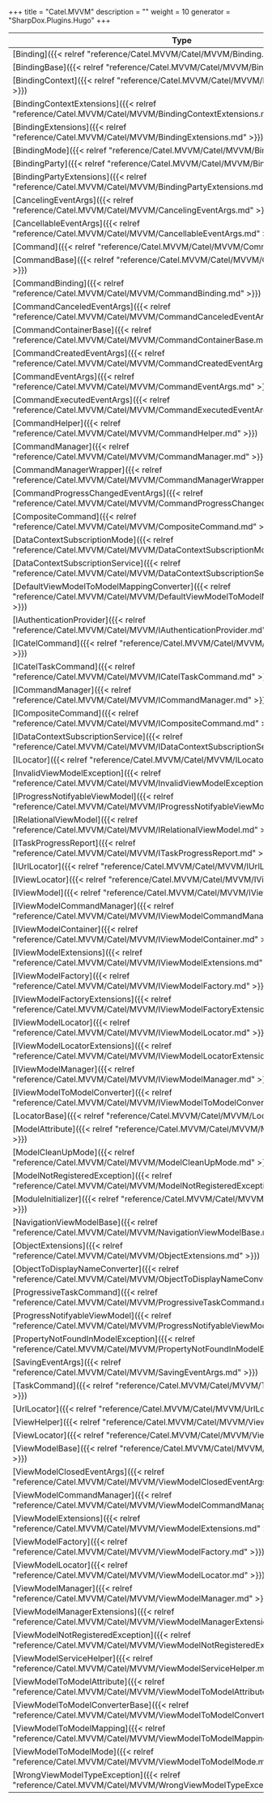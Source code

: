 

+++
title = "Catel.MVVM" 
description = ""
weight = 10
generator = "SharpDox.Plugins.Hugo"
+++

Type|Description
---|---
[Binding]({{< relref "reference/Catel.MVVM/Catel/MVVM/Binding.md" >}})| 
[BindingBase]({{< relref "reference/Catel.MVVM/Catel/MVVM/BindingBase.md" >}})| 
[BindingContext]({{< relref "reference/Catel.MVVM/Catel/MVVM/BindingContext.md" >}})| 
[BindingContextExtensions]({{< relref "reference/Catel.MVVM/Catel/MVVM/BindingContextExtensions.md" >}})| 
[BindingExtensions]({{< relref "reference/Catel.MVVM/Catel/MVVM/BindingExtensions.md" >}})| 
[BindingMode]({{< relref "reference/Catel.MVVM/Catel/MVVM/BindingMode.md" >}})| 
[BindingParty]({{< relref "reference/Catel.MVVM/Catel/MVVM/BindingParty.md" >}})| 
[BindingPartyExtensions]({{< relref "reference/Catel.MVVM/Catel/MVVM/BindingPartyExtensions.md" >}})| 
[CancelingEventArgs]({{< relref "reference/Catel.MVVM/Catel/MVVM/CancelingEventArgs.md" >}})| 
[CancellableEventArgs]({{< relref "reference/Catel.MVVM/Catel/MVVM/CancellableEventArgs.md" >}})| 
[Command]({{< relref "reference/Catel.MVVM/Catel/MVVM/Command.md" >}})| 
[CommandBase]({{< relref "reference/Catel.MVVM/Catel/MVVM/CommandBase.md" >}})| 
[CommandBinding]({{< relref "reference/Catel.MVVM/Catel/MVVM/CommandBinding.md" >}})| 
[CommandCanceledEventArgs]({{< relref "reference/Catel.MVVM/Catel/MVVM/CommandCanceledEventArgs.md" >}})| 
[CommandContainerBase]({{< relref "reference/Catel.MVVM/Catel/MVVM/CommandContainerBase.md" >}})| 
[CommandCreatedEventArgs]({{< relref "reference/Catel.MVVM/Catel/MVVM/CommandCreatedEventArgs.md" >}})| 
[CommandEventArgs]({{< relref "reference/Catel.MVVM/Catel/MVVM/CommandEventArgs.md" >}})| 
[CommandExecutedEventArgs]({{< relref "reference/Catel.MVVM/Catel/MVVM/CommandExecutedEventArgs.md" >}})| 
[CommandHelper]({{< relref "reference/Catel.MVVM/Catel/MVVM/CommandHelper.md" >}})| 
[CommandManager]({{< relref "reference/Catel.MVVM/Catel/MVVM/CommandManager.md" >}})| 
[CommandManagerWrapper]({{< relref "reference/Catel.MVVM/Catel/MVVM/CommandManagerWrapper.md" >}})| 
[CommandProgressChangedEventArgs]({{< relref "reference/Catel.MVVM/Catel/MVVM/CommandProgressChangedEventArgs.md" >}})| 
[CompositeCommand]({{< relref "reference/Catel.MVVM/Catel/MVVM/CompositeCommand.md" >}})| 
[DataContextSubscriptionMode]({{< relref "reference/Catel.MVVM/Catel/MVVM/DataContextSubscriptionMode.md" >}})| 
[DataContextSubscriptionService]({{< relref "reference/Catel.MVVM/Catel/MVVM/DataContextSubscriptionService.md" >}})| 
[DefaultViewModelToModelMappingConverter]({{< relref "reference/Catel.MVVM/Catel/MVVM/DefaultViewModelToModelMappingConverter.md" >}})| 
[IAuthenticationProvider]({{< relref "reference/Catel.MVVM/Catel/MVVM/IAuthenticationProvider.md" >}})| 
[ICatelCommand]({{< relref "reference/Catel.MVVM/Catel/MVVM/ICatelCommand.md" >}})| 
[ICatelTaskCommand]({{< relref "reference/Catel.MVVM/Catel/MVVM/ICatelTaskCommand.md" >}})| 
[ICommandManager]({{< relref "reference/Catel.MVVM/Catel/MVVM/ICommandManager.md" >}})| 
[ICompositeCommand]({{< relref "reference/Catel.MVVM/Catel/MVVM/ICompositeCommand.md" >}})| 
[IDataContextSubscriptionService]({{< relref "reference/Catel.MVVM/Catel/MVVM/IDataContextSubscriptionService.md" >}})| 
[ILocator]({{< relref "reference/Catel.MVVM/Catel/MVVM/ILocator.md" >}})| 
[InvalidViewModelException]({{< relref "reference/Catel.MVVM/Catel/MVVM/InvalidViewModelException.md" >}})| 
[IProgressNotifyableViewModel]({{< relref "reference/Catel.MVVM/Catel/MVVM/IProgressNotifyableViewModel.md" >}})| 
[IRelationalViewModel]({{< relref "reference/Catel.MVVM/Catel/MVVM/IRelationalViewModel.md" >}})| 
[ITaskProgressReport]({{< relref "reference/Catel.MVVM/Catel/MVVM/ITaskProgressReport.md" >}})| 
[IUrlLocator]({{< relref "reference/Catel.MVVM/Catel/MVVM/IUrlLocator.md" >}})| 
[IViewLocator]({{< relref "reference/Catel.MVVM/Catel/MVVM/IViewLocator.md" >}})| 
[IViewModel]({{< relref "reference/Catel.MVVM/Catel/MVVM/IViewModel.md" >}})| 
[IViewModelCommandManager]({{< relref "reference/Catel.MVVM/Catel/MVVM/IViewModelCommandManager.md" >}})| 
[IViewModelContainer]({{< relref "reference/Catel.MVVM/Catel/MVVM/IViewModelContainer.md" >}})| 
[IViewModelExtensions]({{< relref "reference/Catel.MVVM/Catel/MVVM/IViewModelExtensions.md" >}})| 
[IViewModelFactory]({{< relref "reference/Catel.MVVM/Catel/MVVM/IViewModelFactory.md" >}})| 
[IViewModelFactoryExtensions]({{< relref "reference/Catel.MVVM/Catel/MVVM/IViewModelFactoryExtensions.md" >}})| 
[IViewModelLocator]({{< relref "reference/Catel.MVVM/Catel/MVVM/IViewModelLocator.md" >}})| 
[IViewModelLocatorExtensions]({{< relref "reference/Catel.MVVM/Catel/MVVM/IViewModelLocatorExtensions.md" >}})| 
[IViewModelManager]({{< relref "reference/Catel.MVVM/Catel/MVVM/IViewModelManager.md" >}})| 
[IViewModelToModelConverter]({{< relref "reference/Catel.MVVM/Catel/MVVM/IViewModelToModelConverter.md" >}})| 
[LocatorBase]({{< relref "reference/Catel.MVVM/Catel/MVVM/LocatorBase.md" >}})| 
[ModelAttribute]({{< relref "reference/Catel.MVVM/Catel/MVVM/ModelAttribute.md" >}})| 
[ModelCleanUpMode]({{< relref "reference/Catel.MVVM/Catel/MVVM/ModelCleanUpMode.md" >}})| 
[ModelNotRegisteredException]({{< relref "reference/Catel.MVVM/Catel/MVVM/ModelNotRegisteredException.md" >}})| 
[ModuleInitializer]({{< relref "reference/Catel.MVVM/Catel/MVVM/ModuleInitializer.md" >}})| 
[NavigationViewModelBase]({{< relref "reference/Catel.MVVM/Catel/MVVM/NavigationViewModelBase.md" >}})| 
[ObjectExtensions]({{< relref "reference/Catel.MVVM/Catel/MVVM/ObjectExtensions.md" >}})| 
[ObjectToDisplayNameConverter]({{< relref "reference/Catel.MVVM/Catel/MVVM/ObjectToDisplayNameConverter.md" >}})| 
[ProgressiveTaskCommand]({{< relref "reference/Catel.MVVM/Catel/MVVM/ProgressiveTaskCommand.md" >}})| 
[ProgressNotifyableViewModel]({{< relref "reference/Catel.MVVM/Catel/MVVM/ProgressNotifyableViewModel.md" >}})| 
[PropertyNotFoundInModelException]({{< relref "reference/Catel.MVVM/Catel/MVVM/PropertyNotFoundInModelException.md" >}})| 
[SavingEventArgs]({{< relref "reference/Catel.MVVM/Catel/MVVM/SavingEventArgs.md" >}})| 
[TaskCommand]({{< relref "reference/Catel.MVVM/Catel/MVVM/TaskCommand.md" >}})| 
[UrlLocator]({{< relref "reference/Catel.MVVM/Catel/MVVM/UrlLocator.md" >}})| 
[ViewHelper]({{< relref "reference/Catel.MVVM/Catel/MVVM/ViewHelper.md" >}})| 
[ViewLocator]({{< relref "reference/Catel.MVVM/Catel/MVVM/ViewLocator.md" >}})| 
[ViewModelBase]({{< relref "reference/Catel.MVVM/Catel/MVVM/ViewModelBase.md" >}})| 
[ViewModelClosedEventArgs]({{< relref "reference/Catel.MVVM/Catel/MVVM/ViewModelClosedEventArgs.md" >}})| 
[ViewModelCommandManager]({{< relref "reference/Catel.MVVM/Catel/MVVM/ViewModelCommandManager.md" >}})| 
[ViewModelExtensions]({{< relref "reference/Catel.MVVM/Catel/MVVM/ViewModelExtensions.md" >}})| 
[ViewModelFactory]({{< relref "reference/Catel.MVVM/Catel/MVVM/ViewModelFactory.md" >}})| 
[ViewModelLocator]({{< relref "reference/Catel.MVVM/Catel/MVVM/ViewModelLocator.md" >}})| 
[ViewModelManager]({{< relref "reference/Catel.MVVM/Catel/MVVM/ViewModelManager.md" >}})| 
[ViewModelManagerExtensions]({{< relref "reference/Catel.MVVM/Catel/MVVM/ViewModelManagerExtensions.md" >}})| 
[ViewModelNotRegisteredException]({{< relref "reference/Catel.MVVM/Catel/MVVM/ViewModelNotRegisteredException.md" >}})| 
[ViewModelServiceHelper]({{< relref "reference/Catel.MVVM/Catel/MVVM/ViewModelServiceHelper.md" >}})| 
[ViewModelToModelAttribute]({{< relref "reference/Catel.MVVM/Catel/MVVM/ViewModelToModelAttribute.md" >}})| 
[ViewModelToModelConverterBase]({{< relref "reference/Catel.MVVM/Catel/MVVM/ViewModelToModelConverterBase.md" >}})| 
[ViewModelToModelMapping]({{< relref "reference/Catel.MVVM/Catel/MVVM/ViewModelToModelMapping.md" >}})| 
[ViewModelToModelMode]({{< relref "reference/Catel.MVVM/Catel/MVVM/ViewModelToModelMode.md" >}})| 
[WrongViewModelTypeException]({{< relref "reference/Catel.MVVM/Catel/MVVM/WrongViewModelTypeException.md" >}})| 

